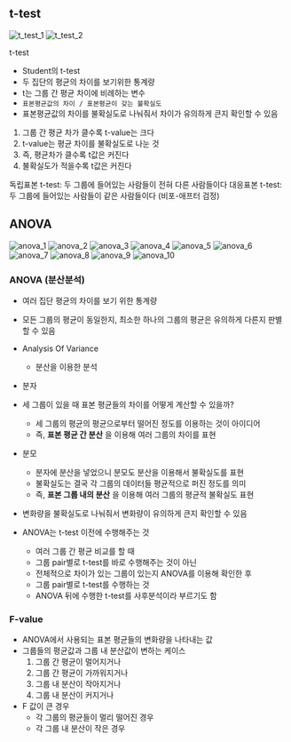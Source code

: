 ## t-test

![t_test_1](https://github.com/zacinthepark/TIL/assets/86648892/b58fa961-1f60-46ef-a118-4e82c9e7fb08)
![t_test_2](https://github.com/zacinthepark/TIL/assets/86648892/1f572187-f488-4c26-bf26-22ca3c0968f4)

t-test
- Student의 t-test
- 두 집단의 평균의 차이를 보기위한 통계량
- t는 그룹 간 평균 차이에 비례하는 변수
- `표본평균값의 차이 / 표본평균이 갖는 불확실도`
- 표본평균값의 차이를 불확실도로 나눠줘서 차이가 유의하게 큰지 확인할 수 있음

1. 그룹 간 평균 차가 클수록 t-value는 크다
2. t-value는 평균 차이를 불확실도로 나눈 것
3. 즉, 평균차가 클수록 t값은 커진다
4. 불확실도가 적을수록 t값은 커진다

독립표본 t-test: 두 그룹에 들어있는 사람들이 전혀 다른 사람들이다
대응표본 t-test: 두 그룹에 들어있는 사람들이 같은 사람들이다 (비포-애프터 검정)

## ANOVA

![anova_1](https://github.com/zacinthepark/TIL/assets/86648892/72b183d1-a1c2-4836-8550-c1cc6c43c1e0)
![anova_2](https://github.com/zacinthepark/TIL/assets/86648892/2bc79d39-cd4f-4512-9cf9-4a56314e0087)
![anova_3](https://github.com/zacinthepark/TIL/assets/86648892/a7d8a122-6ae6-4760-8f0b-5e119467f213)
![anova_4](https://github.com/zacinthepark/TIL/assets/86648892/62de3b44-f8d3-435d-8e76-4190fa9e59a4)
![anova_5](https://github.com/zacinthepark/TIL/assets/86648892/baf89db7-345f-42b7-b2a8-4f759d4f86a3)
![anova_6](https://github.com/zacinthepark/TIL/assets/86648892/1d808c70-8652-4eda-aef5-fedc9b373dec)
![anova_7](https://github.com/zacinthepark/TIL/assets/86648892/6ecd9629-21dd-41b9-b5a9-ff6abaf99dd7)
![anova_8](https://github.com/zacinthepark/TIL/assets/86648892/a9c39ca7-9ab3-4be0-8ee7-16a66862e329)
![anova_9](https://github.com/zacinthepark/TIL/assets/86648892/255deab3-b657-4634-9f2f-8e06601c7262)
![anova_10](https://github.com/zacinthepark/TIL/assets/86648892/d281a5c6-afb7-4b10-a887-4ed51dde1a5a)

### ANOVA (분산분석)

- 여러 집단 평균의 차이를 보기 위한 통계량
- 모든 그룹의 평균이 동일한지, 최소한 하나의 그룹의 평균은 유의하게 다른지 판별할 수 있음
- Analysis Of Variance
    - 분산을 이용한 분석

- 분자
- 세 그룹이 있을 때 표본 평균들의 차이를 어떻게 계산할 수 있을까?
    - 세 그룹의 평균의 평균으로부터 떨어진 정도를 이용하는 것이 아이디어
    - 즉, **표본 평균 간 분산** 을 이용해 여러 그룹의 차이를 표현
- 분모
    - 분자에 분산을 넣었으니 분모도 분산을 이용해서 불확실도를 표현
    - 불확실도는 결국 각 그룹의 데이터들 평균적으로 퍼진 정도를 의미
    - 즉, **표본 그룹 내의 분산** 을 이용해 여러 그룹의 평균적 불확실도 표현

- 변화량을 불확실도로 나눠줘서 변화량이 유의하게 큰지 확인할 수 있음

- ANOVA는 t-test 이전에 수행해주는 것
    - 여러 그룹 간 평균 비교를 할 때
    - 그룹 pair별로 t-test를 바로 수행해주는 것이 아닌
    - 전체적으로 차이가 있는 그룹이 있는지 ANOVA를 이용해 확인한 후
    - 그룹 pair별로 t-test를 수행하는 것
    - ANOVA 뒤에 수행한 t-test를 사후분석이라 부르기도 함

### F-value

- ANOVA에서 사용되는 표본 평균들의 변화량을 나타내는 값
- 그룹들의 평균값과 그룹 내 분산값이 변하는 케이스
    1. 그룹 간 평균이 멀어지거나
    2. 그룹 간 평균이 가까워지거나
    3. 그룹 내 분산이 작아지거나
    4. 그룹 내 분산이 커지거나
- F 값이 큰 경우
    - 각 그룹의 평균들이 멀리 떨어진 경우
    - 각 그룹 내 분산이 작은 경우
